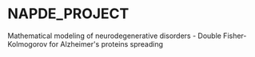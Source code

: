# NAPDE_PROJECT
Mathematical modeling of neurodegenerative disorders - Double Fisher-Kolmogorov for Alzheimer's proteins spreading
